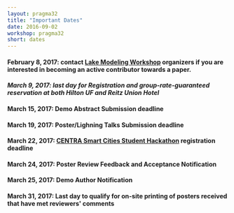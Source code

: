 ```yaml
---
layout: pragma32
title: "Important Dates"
date: 2016-09-02
workshop: pragma32
short: dates
---
```


#### February 8, 2017: contact [Lake Modeling Workshop](http://www.pragma-grid.net/pragma32-lake-workshop/) organizers if you are interested in becoming an active contributor towards a paper.

#### *March 9, 2017: last day for Registration and group-rate-guaranteed reservation at both Hilton UF and Reitz Union Hotel*

#### March 15, 2017: Demo Abstract Submission deadline

#### March 19, 2017: Poster/Lighning Talks Submission deadline

#### March 22, 2017: [CENTRA Smart Cities Student Hackathon](http://www.globalcentra.org/hackathon2017) registration deadline

#### March 24, 2017: Poster Review Feedback and Acceptance Notification

#### March 25, 2017: Demo Author Notification

#### March 31, 2017: Last day to qualify for on-site printing of posters received that have met reviewers' comments
